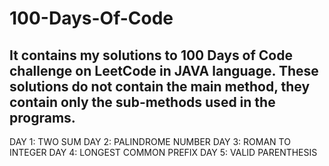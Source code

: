# 100-Days-Of-Code
It contains my solutions to 100 Days of Code challenge on LeetCode in JAVA language.
These solutions do not contain the main method, they contain only the sub-methods used in the programs.
---------------------------------------------------------------------------------------------------------
DAY 1: TWO SUM
DAY 2: PALINDROME NUMBER
DAY 3: ROMAN TO INTEGER
DAY 4: LONGEST COMMON PREFIX
DAY 5: VALID PARENTHESIS
